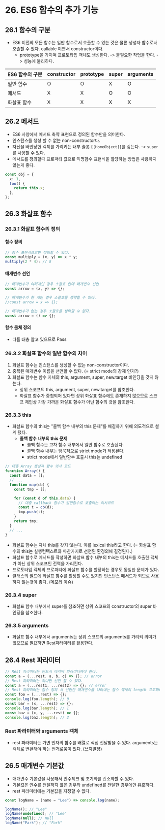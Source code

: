 # 26. ES6 함수의 추가 기능

## 26.1 함수의 구분

- ES6 이전의 모든 함수는 일반 함수로서 호출할 수 있는 것은 물론 생성자 함수로서 호출할 수 있다. callable 이면서 constructor이다.
  - prototype을 가지며 프로토타입 객체도 생성한다. -> 불필요한 작업을 한다. -> 성능에 불리하다.

| ES6 함수의 구분 | constructor | prototype | super | arguments |
| --------------- | ----------- | --------- | ----- | --------- |
| 일반 함수       | O           | O         | X     | O         |
| 메서드          | X           | X         | O     | O         |
| 화살표 함수     | X           | X         | X     | X         |

## 26.2 메서드

- ES6 사양에서 메서드 축약 표현으로 정의된 함수만을 의미한다.
- 인스턴스를 생성 할 수 없는 non-constructor다.
- 자신을 바인당한 객체를 가리키는 내부 슬롯 `[[HomeObject]]`를 갖는다. -> `super`를 사용할 수 있다.
- 메서드를 정의할때 프로퍼티 값으로 익명함수 표현식을 할당하는 방법은 사용하지 않는게 좋다.

```ts
const obj = {
  x: 1,
  foo() {
    return this.x;
  },
};
```

## 26.3 화살표 함수

### 26.3.1 화살표 함수의 정의

#### 함수 정의

```ts
// 함수 표현식으로만 정의할 수 있다.
const multiply = (x, y) => x * y;
multiply(2 * 4); // 8
```

#### 매개변수 선언

```ts
// 매개변수가 여러개인 경우 소괄호 안에 매개변수 선언
const arrow = (x, y) => {};

// 매개변수가 한 개인 경우 소괄호를 생략할 수 있다.
//const arrow = x => {};

// 매개변수가 없는 경우 소괄호를 생략할 수 없다.
const arrow = () => {};
```

#### 함수 몸체 정의

- 다들 대충 알고 있으므로 Pass

### 26.3.2 화살표 함수와 일반 함수의 차이

1. 화살표 함수는 인스턴스를 생성할 수 없는 non-constructor이다.
2. 중복된 매개변수 이름을 선언할 수 없다. (= strict mode의 강제 인가?)
3. 화살표 함수는 함수 자체의 this, argument, super, new.target 바인딩을 갖지 않는다.
   - 상위 스코프의 this, argument, super, new.target를 참조한다.
   - 화살표 함수가 중첩되어 있다면 상위 화살표 함수에도 존재하지 않으므로 스코프 체인상 가장 가까운 화살표 함수가 아닌 함수의 것을 참조한다.

### 26.3.3 this

- 화살표 함수의 this는 "콜백 함수 내부의 this 문제"를 해결하기 위해 의도적으로 설계 됐다.
  - **콜백 함수 내부의 this 문제**
    - 콜백 함수는 고차 함수 내부에서 일반 함수로 호출된다.
    - 콜백 함수 내부는 암묵적으로 strict mode가 적용된다.
    - strict mode에서 일반함수 호출시 this는 undefined

```ts
// 대충 Array 생성자 함수 의사 코드
function Array() {
  const data = [];
  // ...
  function map(cb) {
    const tmp = [];

    for (const d of this.data) {
      // 대충 callback 함수가 일반함수로 호출되는 의사코드
      const t = cb(d);
      tmp.push(t);
    }
    return tmp;
  }
  // ...
}
```

- 화살표 함수는 자체 this를 갖지 않는다. 이를 lexical this라고 한다. (= 화살표 함수의 this는 실행컨텍스트와 마찬가지로 선언된 환경의해 결정된다.)
- 화살표 함수로 메서드를 작성하면 화살표 함수 내부의 this는 메서드를 호출한 객체가 아닌 상위 스코프인 전역을 가리킨다.
- 프로토타입 객체의 프로퍼티에 화살표 함수를 할당하는 경우도 동일한 문제가 있다.
- 클래스의 필드에 화살표 함수를 할당할 수도 있지만 인스턴스 메서드가 되므로 사용하지 않는것이 좋다. (메모리 이슈)

### 26.3.4 super

- 화살표 함수 내부에서 super를 참조하면 상위 스코프의 constructor의 super 바인딩을 참조한다.

### 26.3.5 arguments

- 화살표 함수 내부에서 arguments는 상위 스코프의 arguments를 가리켜 의미가 없으므로 필요하면 Rest파라미터를 활용한다.

## 26.4 Rest 파라미터

```ts
// Rest 파라미터는 반드시 마지막 파라미터여야 한다.
const a = (...rest, a, b, c) => {}; // error
// Rest 파라미터는 하나만 선언 할 수 있다.
const a = (...rest1, ...rest2) => {}; // error
// Rest 파라미터는 함수 정의 시 선언한 매개변수를 나타내는 함수 객체의 length 프로퍼티에 영향을 주지 않는다.
const foo = (...rest) => {};
console.log(foo.length); // 0
const bar = (x, ...rest) => {};
console.log(bar.length); // 1
const baz = (x, y, ...rest) => {};
console.log(baz.length); // 2
```

### Rest 파라미터와 arguments 객체

- rest 파라미터는 가변 인자의 함수를 배열로 직접 전달받을 수 있다. arguments는 객체로 변환해야 하는 번거로움이 있다. (쓰지말쟝)

## 26.5 매개변수 기본값

- 매개변수 기본값을 사용해서 인수체크 및 초기화를 간소화할 수 있다.
- 기본값은 인수를 전달하지 않은 경우와 undefined를 전달한 경우에만 유효하다.
- rest 파라미터에는 기본값을 지정할 수 없다.

```ts
const logName = (name = "Lee") => console.log(name);

logName(); // "Lee"
logName(undefined); // "Lee"
logName(null); // null
logName("Park"); // "Park"
```
